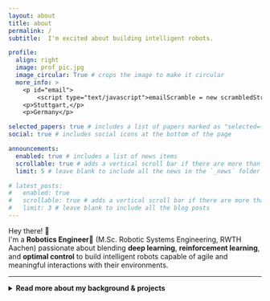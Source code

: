 ```yaml
---
layout: about
title: about
permalink: /
subtitle:  I'm excited about building intelligent robots.

profile:
  align: right
  image: prof_pic.jpg
  image_circular: True # crops the image to make it circular
  more_info: >
    <p id="email">
        <script type="text/javascript">emailScramble = new scrambledString(document.getElementById('email'),'emailScramble','cihagdarozmamlmf@.',[15,12,5,3,9,2,11,7,16,4,10,6,1,13,17,0,8,14]);</script><br></p>
    <p>Stuttgart,</p>
    <p>Germany</p>

selected_papers: true # includes a list of papers marked as "selected={true}"
social: true # includes social icons at the bottom of the page

announcements:
  enabled: true # includes a list of news items
  scrollable: true # adds a vertical scroll bar if there are more than 3 news items
  limit: 5 # leave blank to include all the news in the `_news` folder

# latest_posts:
#   enabled: true
#   scrollable: true # adds a vertical scroll bar if there are more than 3 new posts items
#   limit: 3 # leave blank to include all the blog posts
---
```




Hey there! 👋  
I'm a **Robotics Engineer🤖** (M.Sc. Robotic Systems Engineering, RWTH Aachen) passionate about blending **deep learning**, **reinforcement learning**, and **optimal control** to build intelligent robots capable of agile and meaningful interactions with their environments.

---

<details>
  <summary><strong>Read more about my background &amp; projects</strong></summary>

  <div markdown="1">

  As an intern in Fraunhofer IPA, I integrated real-time learning pipelines, developed a custom Peg-in-Hole **Mujoco** environment with control modules and teleoperation modules for human-in-the-loop training of **arm manipulator** robot. I also implemented **ROS1/ROS2** frameworks for controlling a real robot with a gripper effectively.

  My Master’s thesis, conducted jointly with RWTH DSME and RWTH GUT, tackled the challenges **quadruped robots** face when navigating deformable terrains, employing **NVIDIA Isaac Sim** for simulation and a reinforcement learning framework to enable resilient and adaptive locomotion strategies.

  Previously, at RWTH IRT and RWTH ika, I contributed to classical control systems including **Model Predictive Control** and optimization frameworks, enhancing trajectory planning and autonomous driving technologies. 
  
  My earlier research at IIITDM involved acoustic-driven microscale fluid dynamics, culminating in multiple **high-impact journal publications**, before transitioning to robotics.

  <p>For more details, check out my <a href="/projects">Projects page</a>.</p>
  
  </div>
</details>

















